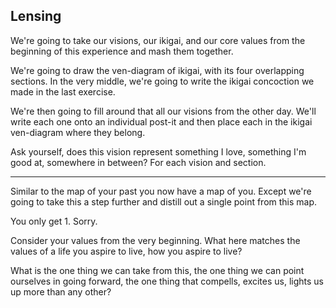 ## Lensing

We're going to take our visions, our ikigai, and our core values from the beginning of this experience and mash them together.

We're going to draw the ven-diagram of ikigai, with its four overlapping sections.  In the very middle, we're going to write the ikigai concoction we made in the last exercise.

We're then going to fill around that all our visions from the other day. We'll write each one onto an individual post-it and then place each in the ikigai ven-diagram where they belong.  

Ask yourself, does this vision represent something I love, something I'm good at, somewhere in between? For each vision and section.

----

Similar to the map of your past you now have a map of you.  Except we're going to take this a step further and distill out a single point from this map.

You only get 1.  Sorry.

Consider your values from the very beginning.  What here matches the values of a life you aspire to live, how you aspire to live?

What is the one thing we can take from this, the one thing we can point ourselves in going forward, the one thing that compells, excites us, lights us up more than any other?